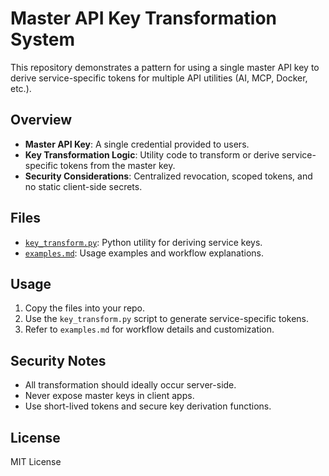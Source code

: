 # Master API Key Transformation System

This repository demonstrates a pattern for using a single master API key to derive service-specific tokens for multiple API utilities (AI, MCP, Docker, etc.).

## Overview

- **Master API Key**: A single credential provided to users.
- **Key Transformation Logic**: Utility code to transform or derive service-specific tokens from the master key.
- **Security Considerations**: Centralized revocation, scoped tokens, and no static client-side secrets.

## Files

- [`key_transform.py`](./key_transform.py): Python utility for deriving service keys.
- [`examples.md`](./examples.md): Usage examples and workflow explanations.

## Usage

1. Copy the files into your repo.
2. Use the `key_transform.py` script to generate service-specific tokens.
3. Refer to `examples.md` for workflow details and customization.

## Security Notes

- All transformation should ideally occur server-side.
- Never expose master keys in client apps.
- Use short-lived tokens and secure key derivation functions.

## License

MIT License